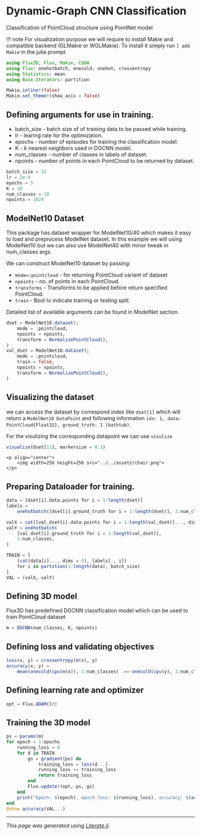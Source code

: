 # Dynamic-Graph CNN Classification
Classification of PointCloud structure using PointNet model

!!! note
    For visualization purpose we will require to install Makie and
    compatible backend (GLMakie or WGLMakie). To install it simply run
    `] add Makie` in the julia prompt.

```julia
using Flux3D, Flux, Makie, CUDA
using Flux: onehotbatch, onecold, onehot, crossentropy
using Statistics: mean
using Base.Iterators: partition

Makie.inline!(false)
Makie.set_theme!(show_axis = false)
```

## Defining arguments for use in training.
* batch_size - batch size of of training data to be passed while training.
* lr - learing rate for the optimization.
* epochs - number of episodes for training the classification model.
* K - k nearest neighbors used in DGCNN model.
* num_classes - number of classes in labels of dataset.
* npoints - number of points in each PointCloud to be returned by dataset.

```julia
batch_size = 32
lr = 3e-4
epochs = 5
K = 10
num_classes = 10
npoints = 1024
```

## ModelNet10 Dataset
This package has dataset wrapper for ModelNet10/40 which makes it easy to load
and preprocess ModelNet dataset. In this example we will using ModelNet10
but we can also use ModelNet40 with minor tweak in num_classes args.

We can construct ModelNet10 dataset by passing:
* `mode=:pointcloud` - for returning PointCloud variant of dataset
* `npoints` - no. of points in each PointCloud.
* `transforms`  - Transforms to be applied before return specified PointCloud.
* `train`   - Bool to indicate training or testing split.

Detailed list of available arguments can be found in ModelNet section.

```julia
dset = ModelNet10.dataset(;
    mode = :pointcloud,
    npoints = npoints,
    transform = NormalizePointCloud(),
)
val_dset = ModelNet10.dataset(;
    mode = :pointcloud,
    train = false,
    npoints = npoints,
    transform = NormalizePointCloud(),
)
```

## Visualizing the dataset
we can access the dataset by correspond index like `dset[1]` which will return
a `ModelNet10 DataPoint` and following information
`idx: 1, data: PointCloud{Float32}, ground_truth: 1 (bathtub)`.

For the visulizing the corresponding datapoint we can use `visulize`

```julia
visualize(dset[11], markersize = 0.1)
```

```@raw html
<p align="center">
    <img width=256 height=256 src="../../assets/chair.png">
</p>
```

## Preparing Dataloader for training.

```julia
data = [dset[i].data.points for i = 1:length(dset)]
labels =
    onehotbatch([dset[i].ground_truth for i = 1:length(dset)], 1:num_classes)

valX = cat([val_dset[i].data.points for i = 1:length(val_dset)]..., dims = 3)
valY = onehotbatch(
    [val_dset[i].ground_truth for i = 1:length(val_dset)],
    1:num_classes,
)

TRAIN = [
    (cat(data[i]..., dims = 3), labels[:, i])
    for i in partition(1:length(data), batch_size)
]
VAL = (valX, valY)
```

## Defining 3D model
Flux3D has predefined DGCNN classification model which can be used to train
PointCloud dataset

```julia
m = DGCNN(num_classes, K, npoints)
```

## Defining loss and validating objectives

```julia
loss(x, y) = crossentropy(m(x), y)
accuracy(x, y) =
    mean(onecold(cpu(m(x)), 1:num_classes) .== onecold(cpu(y), 1:num_classes))
```

## Defining learning rate and optimizer

```julia
opt = Flux.ADAM(lr)
```

## Training the 3D model

```julia
ps = params(m)
for epoch = 1:epochs
    running_loss = 0
    for d in TRAIN
        gs = gradient(ps) do
            training_loss = loss(d...)
            running_loss += training_loss
            return training_loss
        end
        Flux.update!(opt, ps, gs)
    end
    print("Epoch: $(epoch), epoch_loss: $(running_loss), accuracy: $(accuracy(VAL...))\n")
end
@show accuracy(VAL...)
```

---

*This page was generated using [Literate.jl](https://github.com/fredrikekre/Literate.jl).*

